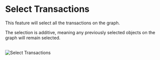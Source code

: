 # Select Transactions

This feature will select all the transactions on the graph. 

The selection is additive, meaning any previously selected 
objects on the graph will remain selected.

<br />

<img src="../ext/docs/CoreVisualGraph/src/au/gov/asd/tac/constellation/graph/visual/resources/SelectTransactions.png" alt="Select Transactions" />

<br />
